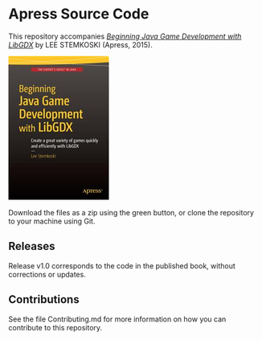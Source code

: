 # Apress Source Code

This repository accompanies [*Beginning Java Game Development with LibGDX*](http://www.apress.com/9781484215012) by LEE STEMKOSKI (Apress, 2015).

![Cover image](9781484215012.jpg)

Download the files as a zip using the green button, or clone the repository to your machine using Git.

## Releases

Release v1.0 corresponds to the code in the published book, without corrections or updates.

## Contributions

See the file Contributing.md for more information on how you can contribute to this repository.
